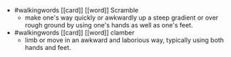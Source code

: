 - #walkingwords [[card]] [[word]] Scramble
	- make one's way quickly or awkwardly up a steep gradient or over rough ground by using one's hands as well as one's feet.
- #walkingwords [[card]] [[word]] clamber
	- limb or move in an awkward and laborious way, typically using both hands and feet.